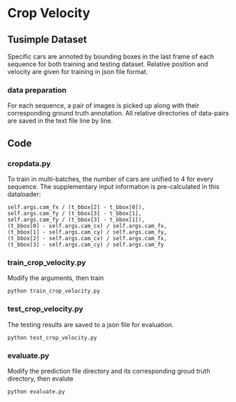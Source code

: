 # Crop Velocity



## Tusimple Dataset

Specific cars are annoted by bounding boxes in the last frame of each sequence for both training and testing dataset.
Relative position and velocity are given for training in json file format. 

### data preparation
For each sequence, a pair of images is picked up along with their corresponding ground truth annotation.
All relative directories of data-pairs are saved in the text file line by line. 


## Code
###  cropdata.py
To train in multi-batches, the number of cars are unified to 4 for every sequence.
The supplementary input information is pre-calculated in this dataloader:   

```
self.args.cam_fx / (t_bbox[2] - t_bbox[0]),
self.args.cam_fy / (t_bbox[3] - t_bbox[1],
self.args.cam_fy / (t_bbox[3] - t_bbox[1]),
(t_bbox[0] - self.args.cam_cx) / self.args.cam_fx,
(t_bbox[1] - self.args.cam_cy) / self.args.cam_fy,
(t_bbox[2] - self.args.cam_cx) / self.args.cam_fx,
(t_bbox[3] - self.args.cam_cy) / self.args.cam_fy
```

###  train_crop_velocity.py
Modify the arguments, then train
```
python train_crop_velocity.py
```

###  test_crop_velocity.py
The testing results are saved to a json file for evaluation.
```
python test_crop_velocity.py
```

###  evaluate.py
Modify the prediction file directory and its corresponding groud truth directory, then evalute
```
python evaluate.py
```


